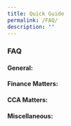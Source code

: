 ```yaml
---
title: Quick Guide
permalink: /FAQ/
description: ""
---
```

### **FAQ**

#### **General:**

#### **Finance Matters:**

#### **CCA Matters:**

#### **Miscellaneous:**
